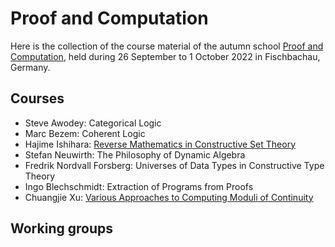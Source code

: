 # Proof and Computation
Here is the collection of the course material of the autumn school [Proof and Computation](http://www.mathematik.uni-muenchen.de/~schwicht/pc22.php), held during 26 September to 1 October 2022 in Fischbachau, Germany.

## Courses
- Steve Awodey: Categorical Logic
- Marc Bezem: Coherent Logic
- Hajime Ishihara: [Reverse Mathematics in Constructive Set Theory](ishihara)
- Stefan Neuwirth: The Philosophy of Dynamic Algebra
- Fredrik Nordvall Forsberg: Universes of Data Types in Constructive Type Theory
- Ingo Blechschmidt: Extraction of Programs from Proofs
- Chuangjie Xu: [Various Approaches to Computing Moduli of Continuity](xu/continuity.pdf)

## Working groups
